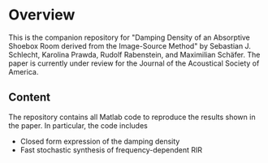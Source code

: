 # Overview

This is the companion repository for "Damping Density of an Absorptive Shoebox Room derived from the Image-Source Method" by Sebastian J. Schlecht, Karolina Prawda, Rudolf Rabenstein, and Maximilian Schäfer. The paper is currently under review for the Journal of the Acoustical Society of America.

## Content

The repository contains all Matlab code to reproduce the results shown in the paper. In particular, the code includes
- Closed form expression of the damping density
- Fast stochastic synthesis of frequency-dependent RIR



